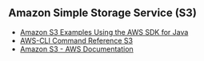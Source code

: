 ## Amazon Simple Storage Service (S3)

- [Amazon S3 Examples Using the AWS SDK for Java](https://docs.aws.amazon.com/sdk-for-java/v1/developer-guide/examples-s3.html)
- [AWS-CLI Command Reference S3](https://docs.aws.amazon.com/cli/latest/reference/s3/)
- [Amazon S3 - AWS Documentation](https://github.com/hpang123/AWS-S3/blob/master/s3-gsg.pdf)
